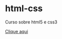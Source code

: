 # html-css
 
Curso sobre html5 e css3

<a href="https://svitinhoo.github.io/assets/desafios/def010/index.html"> Clique aqui </a>